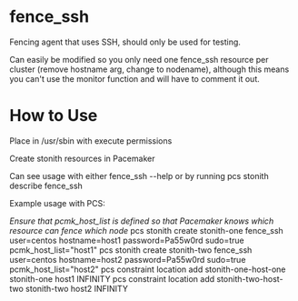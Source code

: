 # fence_ssh
Fencing agent that uses SSH, should only be used for testing.

Can easily be modified so you only need one fence_ssh resource per cluster (remove hostname arg, change to nodename), although this means you can't use the monitor function and will have to comment it out.

# How to Use
Place in /usr/sbin with execute permissions

Create stonith resources in Pacemaker

Can see usage with either fence_ssh --help or by running pcs stonith describe fence_ssh

Example usage with PCS:

_Ensure that pcmk_host_list is defined so that Pacemaker knows which resource can fence which node_
pcs stonith create stonith-one fence_ssh user=centos hostname=host1 password=Pa55w0rd sudo=true pcmk_host_list="host1"
pcs stonith create stonith-two fence_ssh user=centos hostname=host2 password=Pa55w0rd sudo=true pcmk_host_list="host2"
pcs constraint location add stonith-one-host-one stonith-one host1 INFINITY
pcs constraint location add stonith-two-host-two stonith-two host2 INFINITY
